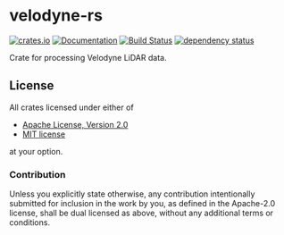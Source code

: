 # velodyne-rs
[![crates.io](https://img.shields.io/crates/v/velodyne.svg)](https://crates.io/crates/velodyne) [![Documentation](https://docs.rs/velodyne/badge.svg)](https://docs.rs/velodyne) [![Build Status](https://travis-ci.org/SkoltechRobotics/velodyne-rs.svg?branch=master)](https://travis-ci.org/SkoltechRobotics/velodyne-rs) [![dependency status](https://deps.rs/repo/github/SkoltechRobotics/velodyne-rs/status.svg)](https://deps.rs/repo/github/SkoltechRobotics/velodyne-rs)

Crate for processing Velodyne LiDAR data.

## License

All crates licensed under either of

 * [Apache License, Version 2.0](http://www.apache.org/licenses/LICENSE-2.0)
 * [MIT license](http://opensource.org/licenses/MIT)

at your option.

### Contribution

Unless you explicitly state otherwise, any contribution intentionally submitted
for inclusion in the work by you, as defined in the Apache-2.0 license, shall be
dual licensed as above, without any additional terms or conditions.
